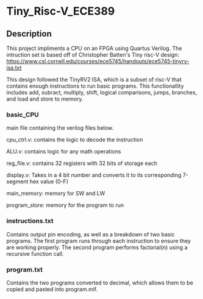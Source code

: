 # Tiny_Risc-V_ECE389

## Description
This project impliments a CPU on an FPGA using Quartus Verilog. The intruction set is based off of Christopher Batten's Tiny risc-V design: https://www.csl.cornell.edu/courses/ece5745/handouts/ece5745-tinyrv-isa.txt

This design followed the TinyRV2 ISA, which is a subset of risc-V that contains enough instructions to run basic programs. This functionallity includes add, subract, multiply, shift, logical comparisons, jumps, branches, and load and store to memory.

### basic_CPU
main file containing the verilog files below.

cpu_ctrl.v: contains the logic to decode the instruction

ALU.v: contains logic for any math operations

reg_file.v: contains 32 registers with 32 bits of storage each

display.v: Takes in a 4 bit number and converts it to its corresponding 7-segment hex value (0-F)

main_memory: memory for SW and LW

program_store: memory for the program to run


### instructions.txt
Contains output pin encoding, as well as a breakdown of two basic programs. The first program runs through each instruction to ensure they are working properly. The second program performs factorial(n) using a recursive function call. 

### program.txt
Contains the two programs converted to decimal, which allows them to be copied and pasted into program.mif.
